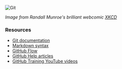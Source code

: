 <img src="https://imgs.xkcd.com/comics/git.png" title="If that doesn&#39;t fix it, git.txt contains the phone number of a friend of mine who understands git. Just wait through a few minutes of &#39;It&#39;s really pretty simple, just think of branches as...&#39; and eventually you&#39;ll learn the commands that will fix everything." alt="Git" />

*Image from Randall Munroe's brilliant webcomic [XKCD](https://xkcd.com)*


### Resources
- [Git documentation](http://git-scm.com/docs)
- [Markdown syntax](http://guides.github.com/features/mastering-markdown/)
- [GitHub Flow](https://guides.github.com/introduction/flow/)
- [GitHub Help articles](https://help.github.com)
- [GitHub Training YouTube videos](https://www.youtube.com/user/GitHubGuides/videos?view=0&sort=dd&live_view=500&flow=list)
